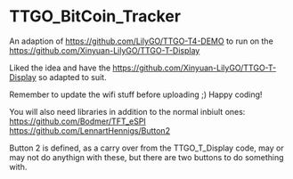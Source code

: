 # TTGO_BitCoin_Tracker

An adaption of https://github.com/LilyGO/TTGO-T4-DEMO to run on the https://github.com/Xinyuan-LilyGO/TTGO-T-Display

  Liked the idea and have the https://github.com/Xinyuan-LilyGO/TTGO-T-Display so adapted to suit.

  Remember to update the wifi stuff before uploading ;) Happy coding!
  
  You will also need libraries in addition to the normal inbiult ones:
  https://github.com/Bodmer/TFT_eSPI
  https://github.com/LennartHennigs/Button2
  
Button 2 is defined, as a carry over from the TTGO_T_Display code, may or may not do anythign with these, but there are two buttons to do something with.
  

  
